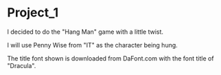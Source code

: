 # Project_1

I decided to do the "Hang Man" game with a little twist.

I will use Penny Wise from "IT" as the character being hung.

The title font shown is downloaded from DaFont.com with the font title of "Dracula".

